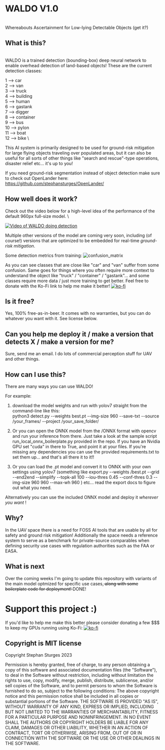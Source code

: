 # WALDO V1.0
\
Whereabouts Ascertainment for Low-lying Detectable Objects (get it?) 


## What is this?
\
WALDO is a trained detection (bounding-box) deep neural network to enable overhead detection of land-based objects!
These are the current detection classes:

1 --> car \
2 --> van \
3 --> truck \
4 --> building \
5 --> human \
6 --> gastank \
7 --> digger \
8 --> container \
9 --> bus \
10 --> pylon \
11 --> boat \
12 --> bike \

This AI system is primarily designed to be used for ground-risk mitigation for large flying objects traveling over populated areas, but it can also be useful for all sorts of other things like "search and rescue"-type operations, disaster relief etc... it's up to you!

If you need ground-risk segmentation instead of object detection make sure to check out OpenLander here: https://github.com/stephansturges/OpenLander/

## How well does it work? 

Check out the video below for a high-level idea of the performance of the default 960px full-size model. \

[![Video of WALDO doing detection](https://img.youtube.com/vi/7AlyRft_GXw/0.jpg)](https://www.youtube.com/watch?v=7AlyRft_GXw)


Multiple other versions of the model are coming very soon, including (of course!) versions that are optimized to be embedded for real-time _ground-risk mitigation_. 

Some detection metrics from training: 
![confusion_matrix](https://user-images.githubusercontent.com/20320678/233322563-4770423b-6d97-4221-ae2e-c8c63961e6e3.png)


As you can see classes that are close like "car" and "van" suffer from some confusion. Same goes for things where you often require more context to understand the object like "truck" / "container" / "gastank"... and some classes require more data / just more training to get better. Feel free to donate with the Ko-Fi link to help me make it better! 
[![ko-fi](https://ko-fi.com/img/githubbutton_sm.svg)](https://ko-fi.com/O5O1FBP5F)

## Is it free?

Yes, 100% free-as-in-beer. It comes with no warranties, but you can do whatever you want with it. See license below.

## Can you help me deploy it / make a version that detects X / make a version for me? 

Sure, send me an email. I do lots of commercial perception stuff for UAV and other things. 

## How can I use this?

There are many ways you can use WALDO! 

For example: 
1. download the model weights and run with yolov7 straight from the command-line like this: \
python3 detect.py --weights best.pt --img-size 960 --save-txt --source /your_frames/ --project /your_save_folder/ 

2. Or you can open the ONNX model from the /ONNX format with opencv and run your inference from there. Just take a look at the sample script run_local_onnx_boilerplate.py provided in the repo. If you have an Nvidia GPU set "cuda" in there to True, and point it at your files. If you're missing any dependencies you can use the provided requirements.txt to set them up... and that's all there it to it!!

3. Or you can load the .pt model and convert it to ONNX with your own settings using yolov7 (something like export.py --weights /best.pt  --grid --end2end --simplify --topk-all 100 --iou-thres 0.45 --conf-thres 0.3 --img-size 960 960 --max-wh 960 )  etc... read the export docs to figure out what you need.

Alternatively you can use the included ONNX model and deploy it *_wherever you want_* ! 


## Why? 

In the UAV space there is a need for FOSS AI tools that are usable by all for safety and ground risk mitigation! 
Additionally the space needs a reference system to serve as a benchmark for private-source comparables when defining security use cases with regulation authorities such as the FAA or EASA.


## What is next

Over the coming weeks I'm going to update this repository with variants of the main model optmized for specific use cases,<del> along with some boilerplate code for deployment! </del> DONE!

# Support this project :)
If you'd like to help me make this better please consider donating a few $$$ to keep my GPUs running using Ko-Fi:
[![ko-fi](https://ko-fi.com/img/githubbutton_sm.svg)](https://ko-fi.com/O5O1FBP5F)


## Copyright is MIT license
Copyright Stephan Sturges 2023

Permission is hereby granted, free of charge, to any person obtaining a copy of this software and associated documentation files (the "Software"), to deal in the Software without restriction, including without limitation the rights to use, copy, modify, merge, publish, distribute, sublicense, and/or sell copies of the Software, and to permit persons to whom the Software is furnished to do so, subject to the following conditions:
The above copyright notice and this permission notice shall be included in all copies or substantial portions of the Software.
THE SOFTWARE IS PROVIDED "AS IS", WITHOUT WARRANTY OF ANY KIND, EXPRESS OR IMPLIED, INCLUDING BUT NOT LIMITED TO THE WARRANTIES OF MERCHANTABILITY, FITNESS FOR A PARTICULAR PURPOSE AND NONINFRINGEMENT. IN NO EVENT SHALL THE AUTHORS OR COPYRIGHT HOLDERS BE LIABLE FOR ANY CLAIM, DAMAGES OR OTHER LIABILITY, WHETHER IN AN ACTION OF CONTRACT, TORT OR OTHERWISE, ARISING FROM, OUT OF OR IN CONNECTION WITH THE SOFTWARE OR THE USE OR OTHER DEALINGS IN THE SOFTWARE.
